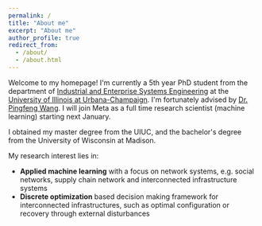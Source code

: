 ```yaml
---
permalink: /
title: "About me"
excerpt: "About me"
author_profile: true
redirect_from: 
  - /about/
  - /about.html
---
```


Welcome to my homepage! I'm currently a 5th year PhD student from the department of [Industrial and Enterprise Systems Engineering](https://ise.illinois.edu/) at the [University of Illinois at Urbana-Champaign](https://illinois.edu/). I'm fortunately advised by [Dr. Pingfeng Wang](https://ise.illinois.edu/directory/profile/pingfeng). I will join Meta as a full time research scientist (machine learning) starting next January.

I obtained my master degree from the UIUC, and the bachelor's degree from the University of Wisconsin at Madison.

My research interest lies in:
- **Applied machine learning** with a focus on network systems, e.g. social networks, supply chain network and interconnected infrastructure systems
- **Discrete optimization** based decision making framework for interconnected infrastructures, such as optimal configuration or recovery through external disturbances

